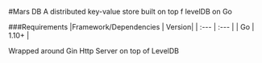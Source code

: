 #Mars DB
A distributed key-value store built on top f levelDB on Go

###Requirements
|Framework/Dependencies | Version|
| :--- | :--- |
| Go | 1.10+ |


Wrapped around Gin Http Server on top of LevelDB
